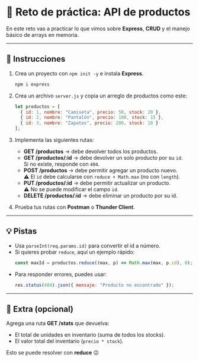 # 📝 Reto de práctica: API de productos

En este reto vas a practicar lo que vimos sobre **Express**, **CRUD** y el manejo básico de arrays en memoria.

---

## 🎯 Instrucciones

1. Crea un proyecto con `npm init -y` e instala **Express**.
   ```bash
   npm i express
   ```

2. Crea un archivo `server.js` y copia un arreglo de productos como este:
   ```js
   let productos = [
     { id: 1, nombre: "Camiseta", precio: 50, stock: 20 },
     { id: 2, nombre: "Pantalón", precio: 100, stock: 15 },
     { id: 3, nombre: "Zapatos", precio: 200, stock: 10 }
   ];
   ```

3. Implementa las siguientes rutas:
   - **GET /productos** → debe devolver todos los productos.
   - **GET /productos/:id** → debe devolver un solo producto por su `id`.  
     Si no existe, responde con `404`.
   - **POST /productos** → debe permitir agregar un producto nuevo.  
     ⚠️ El `id` debe calcularse con `reduce + Math.max` (no con `length`).
   - **PUT /productos/:id** → debe permitir actualizar un producto.  
     ⚠️ No se puede modificar el campo `id`.
   - **DELETE /productos/:id** → debe eliminar un producto por su id.

4. Prueba tus rutas con **Postman** o **Thunder Client**.

---

## 💡 Pistas
- Usa `parseInt(req.params.id)` para convertir el id a número.
- Si quieres probar `reduce`, aquí un ejemplo rápido:
  ```js
  const maxId = productos.reduce((max, p) => Math.max(max, p.id), 0);
  ```
- Para responder errores, puedes usar:
  ```js
  res.status(404).json({ mensaje: "Producto no encontrado" });
  ```

---

## 🚀 Extra (opcional)
Agrega una ruta **GET /stats** que devuelva:
- El total de unidades en inventario (suma de todos los stocks).
- El valor total del inventario (`precio * stock`).

Esto se puede resolver con **reduce** 😉
